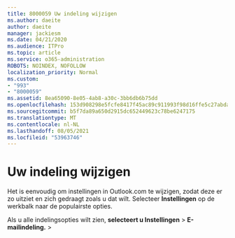 ```yaml
---
title: 8000059 Uw indeling wijzigen
ms.author: daeite
author: daeite
manager: jackiesm
ms.date: 04/21/2020
ms.audience: ITPro
ms.topic: article
ms.service: o365-administration
ROBOTS: NOINDEX, NOFOLLOW
localization_priority: Normal
ms.custom:
- "993"
- "8000059"
ms.assetid: 8ea65090-8e05-4ab8-a30c-3bb6db6b75dd
ms.openlocfilehash: 153d908298e5fcfe8417f45ac89c911993f98d16ffe5c27abda4b6f3959002c0
ms.sourcegitcommit: b5f7da89a650d2915dc652449623c78be6247175
ms.translationtype: MT
ms.contentlocale: nl-NL
ms.lasthandoff: 08/05/2021
ms.locfileid: "53963746"
---
```

# <a name="how-to-change-your-layout"></a>Uw indeling wijzigen

Het is eenvoudig om instellingen in Outlook.com te wijzigen, zodat deze er zo uitziet en zich gedraagt zoals u dat wilt. Selecteer **Instellingen** op de werkbalk naar de populairste opties.

Als u alle indelingsopties wilt zien, **selecteert u Instellingen**  >  **E-mailindeling.**  >  [](https://outlook.live.com/mail/options/mail/layout)
  